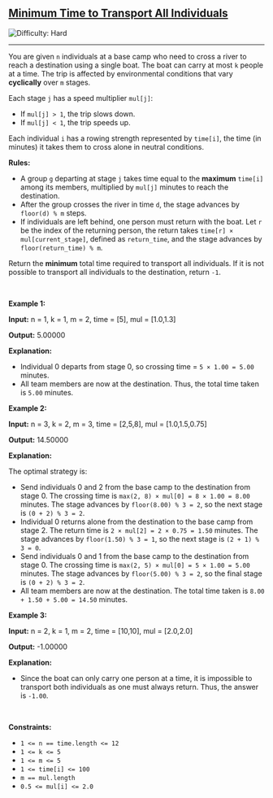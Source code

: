 <h2><a href="https://leetcode.com/problems/minimum-time-to-transport-all-individuals">Minimum Time to Transport All Individuals</a></h2> <img src='https://img.shields.io/badge/Difficulty-Hard-red' alt='Difficulty: Hard' /><hr><p>You are given <code>n</code> individuals at a base camp who need to cross a river to reach a destination using a single boat. The boat can carry at most <code>k</code> people at a time. The trip is affected by environmental conditions that vary <strong>cyclically</strong> over <code>m</code> stages.</p>

<p>Each stage <code>j</code> has a speed multiplier <code>mul[j]</code>:</p>

<ul>
	<li>If <code>mul[j] &gt; 1</code>, the trip slows down.</li>
	<li>If <code>mul[j] &lt; 1</code>, the trip speeds up.</li>
</ul>

<p>Each individual <code>i</code> has a rowing strength represented by <code>time[i]</code>, the time (in minutes) it takes them to cross alone in neutral conditions.</p>

<p><strong>Rules:</strong></p>

<ul>
	<li>A group <code>g</code> departing at stage <code>j</code> takes time equal to the <strong>maximum</strong> <code>time[i]</code> among its members, multiplied by <code>mul[j]</code> minutes to reach the destination.</li>
	<li>After the group crosses the river in time <code>d</code>, the stage advances by <code>floor(d) % m</code> steps.</li>
	<li>If individuals are left behind, one person must return with the boat. Let <code>r</code> be the index of the returning person, the return takes <code>time[r] &times; mul[current_stage]</code>, defined as <code>return_time</code>, and the stage advances by <code>floor(return_time) % m</code>.</li>
</ul>

<p>Return the <strong>minimum</strong> total time required to transport all individuals. If it is not possible to transport all individuals to the destination, return <code>-1</code>.</p>

<p>&nbsp;</p>
<p><strong class="example">Example 1:</strong></p>

<div class="example-block">
<p><strong>Input:</strong> <span class="example-io">n = 1, k = 1, m = 2, time = [5], mul = [1.0,1.3]</span></p>

<p><strong>Output:</strong> <span class="example-io">5.00000</span></p>

<p><strong>Explanation:</strong></p>

<ul>
	<li>Individual 0 departs from stage 0, so crossing time = <code>5 &times; 1.00 = 5.00</code> minutes.</li>
	<li>All team members are now at the destination. Thus, the total time taken is <code>5.00</code> minutes.</li>
</ul>
</div>

<p><strong class="example">Example 2:</strong></p>

<div class="example-block">
<p><strong>Input:</strong> <span class="example-io">n = 3, k = 2, m = 3, time = [2,5,8], mul = [1.0,1.5,0.75]</span></p>

<p><strong>Output:</strong> <span class="example-io">14.50000</span></p>

<p><strong>Explanation:</strong></p>

<p>The optimal strategy is:</p>

<ul>
	<li>Send individuals 0 and 2 from the base camp to the destination from stage 0. The crossing time is <code>max(2, 8) &times; mul[0] = 8 &times; 1.00 = 8.00</code> minutes. The stage advances by <code>floor(8.00) % 3 = 2</code>, so the next stage is <code>(0 + 2) % 3 = 2</code>.</li>
	<li>Individual 0 returns alone from the destination to the base camp from stage 2. The return time is <code>2 &times; mul[2] = 2 &times; 0.75 = 1.50</code> minutes. The stage advances by <code>floor(1.50) % 3 = 1</code>, so the next stage is <code>(2 + 1) % 3 = 0</code>.</li>
	<li>Send individuals 0 and 1 from the base camp to the destination from stage 0. The crossing time is <code>max(2, 5) &times; mul[0] = 5 &times; 1.00 = 5.00</code> minutes. The stage advances by <code>floor(5.00) % 3 = 2</code>, so the final stage is <code>(0 + 2) % 3 = 2</code>.</li>
	<li>All team members are now at the destination. The total time taken is <code>8.00 + 1.50 + 5.00 = 14.50</code> minutes.</li>
</ul>
</div>

<p><strong class="example">Example 3:</strong></p>

<div class="example-block">
<p><strong>Input:</strong> <span class="example-io">n = 2, k = 1, m = 2, time = [10,10], mul = [2.0,2.0]</span></p>

<p><strong>Output:</strong> <span class="example-io">-1.00000</span></p>

<p><strong>Explanation:</strong></p>

<ul>
	<li>Since the boat can only carry one person at a time, it is impossible to transport both individuals as one must always return. Thus, the answer is <code>-1.00</code>.</li>
</ul>
</div>

<p>&nbsp;</p>
<p><strong>Constraints:</strong></p>

<ul>
	<li><code>1 &lt;= n == time.length &lt;= 12</code></li>
	<li><code>1 &lt;= k &lt;= 5</code></li>
	<li><code>1 &lt;= m &lt;= 5</code></li>
	<li><code>1 &lt;= time[i] &lt;= 100</code></li>
	<li><code>m == mul.length</code></li>
	<li><code>0.5 &lt;= mul[i] &lt;= 2.0</code></li>
</ul>

